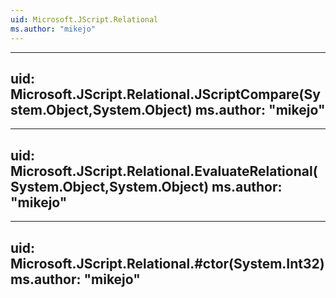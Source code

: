 ```yaml
---
uid: Microsoft.JScript.Relational
ms.author: "mikejo"
---
```


---
uid: Microsoft.JScript.Relational.JScriptCompare(System.Object,System.Object)
ms.author: "mikejo"
---

---
uid: Microsoft.JScript.Relational.EvaluateRelational(System.Object,System.Object)
ms.author: "mikejo"
---

---
uid: Microsoft.JScript.Relational.#ctor(System.Int32)
ms.author: "mikejo"
---
